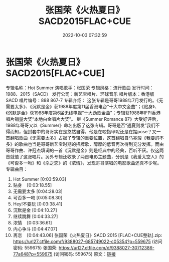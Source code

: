 ﻿---
title: 张国荣《火热夏日》SACD2015FLAC+CUE
date: 2022-10-03 07:32:59
categories: WAV车载音乐、镜像
tags: 华语中文
---
# 张国荣《火热夏日》SACD2015[FLAC+CUE]

专辑名称：Hot Summer
演唱歌手：张国荣
专辑风格：流行歌曲
发行时间：1988、2015（SACD）
发行公司：新艺宝唱片、环球音乐
唱片版本：香港版SACD
唱片编号：888 867-7
专辑介绍：
这张专辑是哥哥1988年7月发行的。《无需要太多》、《沉默是金》获1988年度第11届香港电台“十大中文金曲”；《贴身》、《沉默是金》获1988年度第6届无线电视“十大劲歌金曲”；专辑获1988年IFPI香港唱片销量大奖“本地白金唱片大奖”。
继《Summer Romance
87》大受好评后，1988年哥哥又以《Summer》命名出版了这张专辑。哥哥是否“遇夏则发”我们不得而知，但封套中的哥哥实在是悠然自得，他是在咬指甲呢还是在摆pose？又一首翻唱歌曲《无需要太多》占据了专辑的重要位置，这首翻唱自马兆骏《我要的不多》的歌曲也当是哥哥新艺宝时期的招牌歌，醇厚的低音再次得到充分发挥。而由哥哥作曲、许冠杰填词的一首《沉默是金》则是经典中的经典，百听不厌。仅这两首就值了这张唱片。另外专辑还收录了两首电影主题曲，分别是《我爱太空人》的《可否多一吻》和《杀之恋》的《浓情》，发现哥哥演唱的电影歌曲还真不少呢。
专辑曲目：
01. Hot Summer
[0:03:59.03]
02. 贴身    [0:03:18.55]
03. 无需要太多
[0:04:28.03]
04. 可否多一吻
[0:05:08.30]
05. Hey!不要玩
[0:03:38.41]
06. 沉默是金
[0:04:10.27]
07. 继续跳舞
[0:04:33.27]
08. 浓情    [0:03:36.61]
09. 内心争斗
[0:04:47.07]
10. 再恋    [0:04:43.06]
张国荣《火热夏日》SACD 2015 [FLAC+CUE整轨].zip:
https://url27.ctfile.com/f/9388027-685749022-c05354?p=559675
(访问密码: 559675)
张国荣: https://url27.ctfile.com/d/9388027-30712386-77a648?p=559675
(访问密码: 559675)
原文：[链接](https://blog.sina.com.cn/s/blog_1647c7e7601030zq0.html)